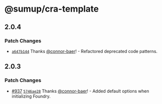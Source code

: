 # @sumup/cra-template

## 2.0.4

### Patch Changes

- [`a647b144`](https://github.com/sumup-oss/circuit-ui/commit/a647b14468d3d56ce18beabb94d26e0130d39ade) Thanks [@connor-baer](https://github.com/connor-baer)! - Refactored deprecated code patterns.

## 2.0.3

### Patch Changes

- [#937](https://github.com/sumup-oss/circuit-ui/pull/937) [`5746ae28`](https://github.com/sumup-oss/circuit-ui/commit/5746ae285813fc4d712d9394927e6b680c1951d0) Thanks [@connor-baer](https://github.com/connor-baer)! - Added default options when initializing Foundry.
